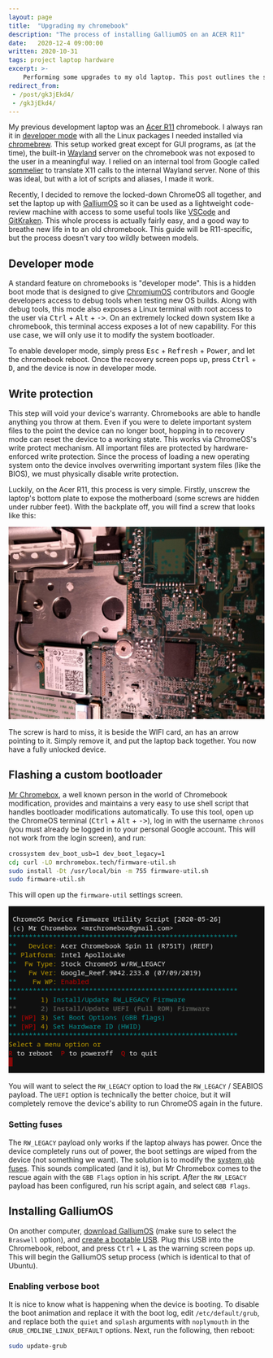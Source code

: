 ```yaml
---
layout: page
title:  "Upgrading my chromebook"
description: "The process of installing GalliumOS on an ACER R11"
date:   2020-12-4 09:00:00 
written: 2020-10-31
tags: project laptop hardware
excerpt: >-
    Performing some upgrades to my old laptop. This post outlines the setup process for installing GalliumOS
redirect_from: 
 - /post/gk3jEkd4/
 - /gk3jEkd4/
---
```


My previous development laptop was an [Acer R11](https://www.acer.com/ac/en/CA/content/series/acerchromebookr11) chromebook. I always ran it in [developer mode](https://chromium.googlesource.com/chromiumos/docs/+/master/developer_mode.md) with all the Linux packages I needed installed via [chromebrew](https://github.com/skycocker/chromebrew). This setup worked great except for GUI programs, as (at the time), the built-in [Wayland](https://en.wikipedia.org/wiki/Wayland_(display_server_protocol)) server on the chromebook was not exposed to the user in a meaningful way. I relied on an internal tool from Google called [sommelier](https://chromium.googlesource.com/chromiumos/platform2/+/HEAD/vm_tools/sommelier/) to translate X11 calls to the internal Wayland server. None of this was ideal, but with a lot of scripts and aliases, I made it work.

Recently, I decided to remove the locked-down ChromeOS all together, and set the laptop up with [GalliumOS](https://galliumos.org) so it can be used as a lightweight code-review machine with access to some useful tools like [VSCode](https://code.visualstudio.com/) and [GitKraken](https://www.gitkraken.com/). This whole process is actually fairly easy, and a good way to breathe new life in to an old chromebook. This guide will be R11-specific, but the process doesn't vary too wildly between models.

## Developer mode

A standard feature on chromebooks is "developer mode". This is a hidden boot mode that is designed to give [ChromiumOS](https://www.chromium.org/chromium-os) contributors and Google developers access to debug tools when testing new OS builds. Along with debug tools, this mode also exposes a Linux terminal with root access to the user via <kbd>Ctrl</kbd> + <kbd>Alt</kbd> + <kbd>-></kbd>. On an extremely locked down system like a chromebook, this terminal access exposes a lot of new capability. For this use case, we will only use it to modify the system bootloader.

To enable developer mode, simply press <kbd>Esc</kbd> + <kbd>Refresh</kbd> + <kbd>Power</kbd>, and let the chromebook reboot. Once the recovery screen pops up, press <kbd>Ctrl</kbd> + <kbd>D</kbd>, and the device is now in developer mode.

## Write protection

This step will void your device's warranty. Chromebooks are able to handle anything you throw at them. Even if you were to delete important system files to the point the device can no longer boot, hopping in to recovery mode can reset the device to a working state. This works via ChromeOS's write protect mechanism. All important files are protected by hardware-enforced write protection. Since the process of loading a new operating system onto the device involves overwriting important system files (like the BIOS), we must physically disable write protection.

Luckily, on the Acer R11, this process is very simple. Firstly, unscrew the laptop's bottom plate to expose the motherboard (some screws are hidden under rubber feet). With the backplate off, you will find a screw that looks like this:

![R11 write protect screw](/assets/images/posts/galliumos/arcer_r11_screw.jpg)

The screw is hard to miss, it is beside the WIFI card, an has an arrow pointing to it. Simply remove it, and put the laptop back together. You now have a fully unlocked device.

## Flashing a custom bootloader

[Mr Chromebox](https://mrchromebox.tech), a well known person in the world of Chromebook modification, provides and maintains a very easy to use shell script that handles bootloader modifications automatically. To use this tool, open up the ChromeOS terminal (<kbd>Ctrl</kbd> + <kbd>Alt</kbd> + <kbd>-></kbd>), log in with the username `chronos` (you must already be logged in to your personal Google account. This will not work from the login screen), and run:

```sh
crossystem dev_boot_usb=1 dev_boot_legacy=1
cd; curl -LO mrchromebox.tech/firmware-util.sh
sudo install -Dt /usr/local/bin -m 755 firmware-util.sh
sudo firmware-util.sh
```

This will open up the `firmware-util` settings screen.

![firmware-util screen](/assets/images/posts/galliumos/fwutil_cros_wp-on.png)

You will want to select the `RW_LEGACY` option to load the `RW_LEGACY` / SEABIOS payload. The `UEFI` option is technically the better choice, but it will completely remove the device's ability to run ChromeOS again in the future.

### Setting fuses

The `RW_LEGACY` payload only works if the laptop always has power. Once the device completely runs out of power, the boot settings are wiped from the device (not something we want). The solution is to modify the [system `gbb` fuses](https://chromium.googlesource.com/chromiumos/platform/vboot/+/master/_vboot_reference/firmware/include/gbb_header.h). This sounds complicated (and it is), but Mr Chromebox comes to the rescue again with the `GBB Flags` option in his script. *After* the `RW_LEGACY` payload has been configured, run his script again, and select `GBB Flags`.

## Installing GalliumOS

On another computer, [download GalliumOS](https://galliumos.org/download) (make sure to select the `Braswell` option), and [create a bootable USB](https://wiki.galliumos.org/Installing/Creating_Bootable_USB). Plug this USB into the Chromebook, reboot, and press <kbd>Ctrl</kbd> + <kbd>L</kbd> as the warning screen pops up. This will begin the GalliumOS setup process (which is identical to that of Ubuntu).

### Enabling verbose boot

It is nice to know what is happening when the device is booting. To disable the boot animation and replace it with the boot log, edit `/etc/default/grub`, and replace both the `quiet` and `splash` arguments with `noplymouth` in the `GRUB_CMDLINE_LINUX_DEFAULT` options. Next, run the following, then reboot:

```sh
sudo update-grub
```

<!--
https://imgur.com/a/GuyYz

https://medium.com/@simstems/how-i-got-the-acer-chromebook-r11-cb5-132t-to-run-parrot-security-os-without-crouton-d282a110060a

https://wiki.galliumos.org/Hardware_Compatibility

https://chromium.googlesource.com/chromiumos/platform/vboot/+/master/_vboot_reference/firmware/include/gbb_header.h
-->